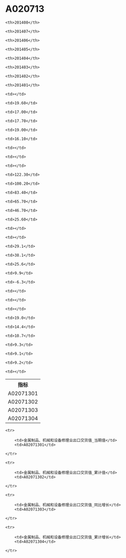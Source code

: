 A020713
======


<table>

<tr>
    <th>指标</th>
    
    <th>201408</th>
    
    <th>201407</th>
    
    <th>201406</th>
    
    <th>201405</th>
    
    <th>201404</th>
    
    <th>201403</th>
    
    <th>201402</th>
    
    <th>201401</th>
    
</tr>


<tr>
    <td>A02071301</td>
    
    <td></td>
    
    <td>19.60</td>
    
    <td>17.00</td>
    
    <td>17.70</td>
    
    <td>19.00</td>
    
    <td>16.10</td>
    
    <td></td>
    
    <td></td>
    

</tr>

<tr>
    <td>A02071302</td>
    
    <td></td>
    
    <td>122.30</td>
    
    <td>100.20</td>
    
    <td>83.40</td>
    
    <td>65.70</td>
    
    <td>46.70</td>
    
    <td>25.60</td>
    
    <td></td>
    

</tr>

<tr>
    <td>A02071303</td>
    
    <td></td>
    
    <td>29.1</td>
    
    <td>38.1</td>
    
    <td>25.6</td>
    
    <td>9.9</td>
    
    <td>-6.3</td>
    
    <td></td>
    
    <td></td>
    

</tr>

<tr>
    <td>A02071304</td>
    
    <td></td>
    
    <td>19.0</td>
    
    <td>14.4</td>
    
    <td>10.7</td>
    
    <td>9.3</td>
    
    <td>9.1</td>
    
    <td>9.2</td>
    
    <td></td>
    

</tr>


</table>

<table>
    
    <tr>

        <td>金属制品、机械和设备修理业出口交货值_当期值</td>
        <td>A02071301</td>

    </tr>
    
    <tr>

        <td>金属制品、机械和设备修理业出口交货值_累计值</td>
        <td>A02071302</td>

    </tr>
    
    <tr>

        <td>金属制品、机械和设备修理业出口交货值_同比增长</td>
        <td>A02071303</td>

    </tr>
    
    <tr>

        <td>金属制品、机械和设备修理业出口交货值_累计增长</td>
        <td>A02071304</td>

    </tr>
    
</table>